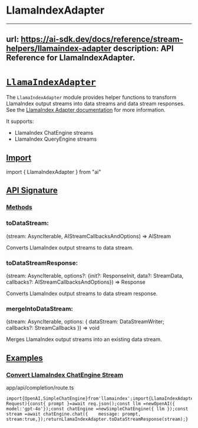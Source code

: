 # LlamaIndexAdapter


---
url: https://ai-sdk.dev/docs/reference/stream-helpers/llamaindex-adapter
description: API Reference for LlamaIndexAdapter.
---


# [`LlamaIndexAdapter`](#llamaindexadapter)


The `LlamaIndexAdapter` module provides helper functions to transform LlamaIndex output streams into data streams and data stream responses. See the [LlamaIndex Adapter documentation](/providers/adapters/llamaindex) for more information.

It supports:

-   LlamaIndex ChatEngine streams
-   LlamaIndex QueryEngine streams


## [Import](#import)


import { LlamaIndexAdapter } from "ai"


## [API Signature](#api-signature)



### [Methods](#methods)



### toDataStream:


(stream: AsyncIterable<EngineResponse>, AIStreamCallbacksAndOptions) => AIStream

Converts LlamaIndex output streams to data stream.


### toDataStreamResponse:


(stream: AsyncIterable<EngineResponse>, options?: {init?: ResponseInit, data?: StreamData, callbacks?: AIStreamCallbacksAndOptions}) => Response

Converts LlamaIndex output streams to data stream response.


### mergeIntoDataStream:


(stream: AsyncIterable<EngineResponse>, options: { dataStream: DataStreamWriter; callbacks?: StreamCallbacks }) => void

Merges LlamaIndex output streams into an existing data stream.


## [Examples](#examples)



### [Convert LlamaIndex ChatEngine Stream](#convert-llamaindex-chatengine-stream)


app/api/completion/route.ts

```
import{OpenAI,SimpleChatEngine}from'llamaindex';import{LlamaIndexAdapter}from'ai';exportasyncfunctionPOST(req: Request){const{ prompt }=await req.json();const llm =newOpenAI({ model:'gpt-4o'});const chatEngine =newSimpleChatEngine({ llm });const stream =await chatEngine.chat({    message: prompt,    stream:true,});returnLlamaIndexAdapter.toDataStreamResponse(stream);}
```
